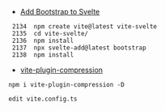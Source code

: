 - [Add Bootstrap to Svelte](https://github.com/svelte-add/bootstrap)

```
 2134  npm create vite@latest vite-svelte
 2135  cd vite-svelte/
 2136  npm install
 2137  npx svelte-add@latest bootstrap
 2138  npm install
```

- [vite-plugin-compression](https://github.com/vbenjs/vite-plugin-compression)

```
npm i vite-plugin-compression -D

edit vite.config.ts
```
